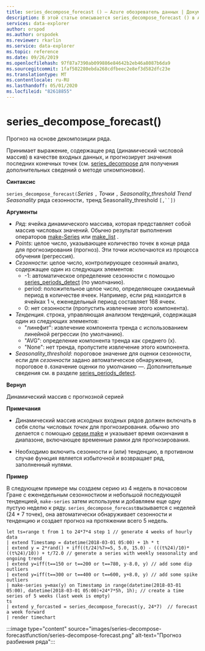 ```yaml
---
title: series_decompose_forecast () — Azure обозреватель данных | Документация Майкрософт
description: В этой статье описывается series_decompose_forecast () в Azure обозреватель данных.
services: data-explorer
author: orspod
ms.author: orspodek
ms.reviewer: rkarlin
ms.service: data-explorer
ms.topic: reference
ms.date: 09/26/2019
ms.openlocfilehash: 97f87a7390ab099886e84642b2eb46a8087b6da9
ms.sourcegitcommit: 1faf502280ebda268cdfbeec2e8ef3d582dfc23e
ms.translationtype: MT
ms.contentlocale: ru-RU
ms.lasthandoff: 05/01/2020
ms.locfileid: "82618855"
---
```

# <a name="series_decompose_forecast"></a>series_decompose_forecast()

Прогноз на основе декомпозиции ряда.

Принимает выражение, содержащее ряд (динамический числовой массив) в качестве входных данных, и прогнозирует значения последних конечных точек (см. [series_decompose](series-decomposefunction.md) для получения дополнительных сведений о методе unкомпоновки).
 
**Синтаксис**

`series_decompose_forecast(`*Series* `,` *Точки* `,` *Seasonality_threshold* *Trend* *Seasonality* ряда сезонности`,` тренд Seasonality_threshold `[,``])`

**Аргументы**

* *Ряд*: ячейка динамического массива, которая представляет собой массив числовых значений. Обычно результат выполнения операторов [make-Series](make-seriesoperator.md) или [make_list](makelist-aggfunction.md) .
* *Points*: целое число, указывающее количество точек в конце ряда для прогнозирования (прогноз). Эти точки исключаются из процесса обучения (регрессия).
* *Сезонности*: целое число, контролирующее сезонный анализ, содержащее один из следующих элементов:
    * -1: автоматическое определение сезонности с помощью [series_periods_detect](series-periods-detectfunction.md) (по умолчанию). 
    * period: положительное целое число, определяющее ожидаемый период в количестве ячеек. Например, если ряд находится в ячейках 1 ч, еженедельный период составляет 168 ячеек.
    * 0: нет сезонности (пропустить извлечение этого компонента).   
* *Тенденция*. строка, управляющая анализом тенденций, содержащая один из следующих элементов:
    * "линефит": извлечение компонента тренда с использованием линейной регрессии (по умолчанию).    
    * "AVG": определение компонента тренда как среднего (x).
    * "None": нет тренда, пропустите извлечение этого компонента.   
* *Seasonality_threshold*: пороговое значение для оценки сезонности, если для *сезонности* задано автоматическое обнаружение, пороговое `0.6`значение оценки по умолчанию —. Дополнительные сведения см. в разделе [series_periods_detect](series-periods-detectfunction.md).

**Вернул**

 Динамический массив с прогнозной серией
  

**Примечания**

* Динамический массив исходных входных рядов должен включать в себя слоты числовых *точек* для прогнозирования. обычно это делается с помощью [серии make](make-seriesoperator.md) и указывает время окончания в диапазоне, включающее временные рамки для прогнозирования.
    
* Необходимо включить сезонности и (или) тенденцию, в противном случае функция является избыточной и возвращает ряд, заполненный нулями.

**Пример**

В следующем примере мы создаем серию из 4 недель в почасовом Гране с еженедельным сезонностиом и небольшой последующей тенденцией, `make-series` затем используем и добавляем еще одну пустую неделю к ряду. `series_decompose_forecast`вызывается с неделей (24 * 7 точек), она автоматически обнаруживает сезонности и тенденцию и создает прогноз на протяжении всего 5 недель. 

```kusto
let ts=range t from 1 to 24*7*4 step 1 // generate 4 weeks of hourly data
| extend Timestamp = datetime(2018-03-01 05:00) + 1h * t 
| extend y = 2*rand() + iff((t/24)%7>=5, 5.0, 15.0) - (((t%24)/10)*((t%24)/10)) + t/72.0 // generate a series with weekly seasonality and ongoing trend
| extend y=iff(t==150 or t==200 or t==780, y-8.0, y) // add some dip outliers
| extend y=iff(t==300 or t==400 or t==600, y+8.0, y) // add some spike outliers
| make-series y=max(y) on Timestamp in range(datetime(2018-03-01 05:00), datetime(2018-03-01 05:00)+24*7*5h, 1h); // create a time series of 5 weeks (last week is empty)
ts 
| extend y_forcasted = series_decompose_forecast(y, 24*7)  // forecast a week forward
| render timechart 
```

:::image type="content" source="images/series-decompose-forecastfunction/series-decompose-forecast.png" alt-text="Прогноз разбиения ряда":::
